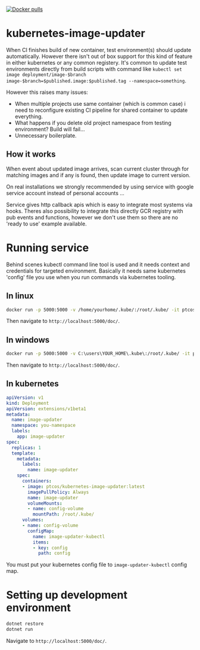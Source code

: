 [![Docker pulls](https://img.shields.io/docker/pulls/ptcos/kubernetes-image-updater.svg)](https://hub.docker.com/r/ptcos/kubernetes-image-updater/)

# kubernetes-image-updater
When CI finishes build of new container, test environment(s) should update automatically. However there isn't out of box support for this kind of feature in either kubernetes or any common registery. It's common to update test environments directly from build scripts with command like `kubectl set image deployment/image-$branch image-$branch=$published.image:$published.tag --namespace=something`.

However this raises many issues:

- When multiple projects use same container (which is common case) i need to reconfigure existing CI pipeline for shared container to update everything.
- What happens if you delete old project namespace from testing environment? Build will fail...
- Unnecessary boilerplate.

## How it works
When event about updated image arrives, scan current cluster through for matching images and if any is found, then update image to current version.

On real installations we strongly recommended by using service with google service account instead of personal accounts ...

Service gives http callback apis which is easy to integrate most systems via hooks. Theres also possibility to integrate this directly GCR registry with pub events and functions, however we don't use them so there are no 'ready to use' example available.

# Running service
Behind scenes kubectl command line tool is used and it needs context and credentials for targeted environment. Basically it needs same kubernetes 'config' file you use when you run commands via kubernetes tooling.

## In linux
```bash
docker run -p 5000:5000 -v /home/yourhome/.kube/:/root/.kube/ -it ptcos/kubernetes-image-updater
```

Then navigate to `http://localhost:5000/doc/`.

## In windows
```bash
docker run -p 5000:5000 -v C:\users\YOUR_HOME\.kube\:/root/.kube/ -it ptcos/kubernetes-image-updater
```

Then navigate to `http://localhost:5000/doc/`.

## In kubernetes
```yaml
apiVersion: v1
kind: Deployment
apiVersion: extensions/v1beta1
metadata:
  name: image-updater
  namespace: you-namespace
  labels:
    app: image-updater
spec:
  replicas: 1
  template:
    metadata:
      labels:
        name: image-updater
    spec:
      containers:
      - image: ptcos/kubernetes-image-updater:latest
        imagePullPolicy: Always
        name: image-updater
        volumeMounts:
        - name: config-volume
          mountPath: /root/.kube/
      volumes:
      - name: config-volume
        configMap:
          name: image-updater-kubectl
          items:
          - key: config
            path: config
```

You must put your kubernetes config file to `image-updater-kubectl` config map.

# Setting up development environment
```bash
dotnet restore
dotnet run
```

Navigate to `http://localhost:5000/doc/`.

